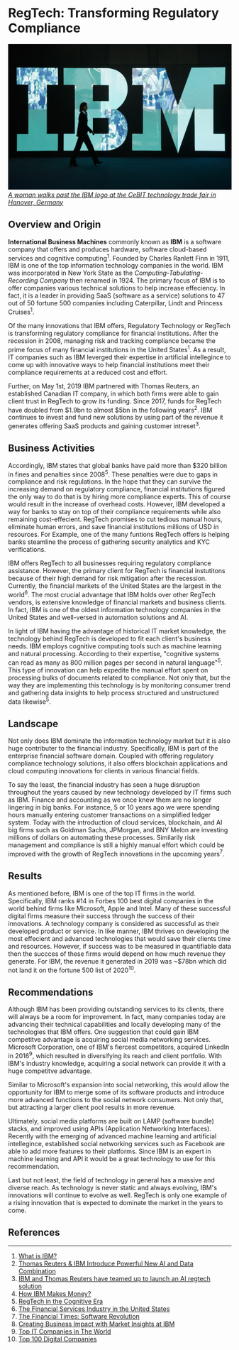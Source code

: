 # RegTech: Transforming Regulatory Compliance 
![ibm](ibm2.jpg)*[A woman walks past the IBM logo at the CeBIT technology trade fair in Hanover, Germany](https://content.fortune.com/wp-content/uploads/2018/10/ibm-stock-price.jpg?resize=1500,1000)* 
## Overview and Origin

**International Business Machines**  commonly known as **IBM** is a software company that offers and produces hardware, software cloud-based services and cognitive computing<sup>1</sup>. Founded by Charles Ranlett Finn in 1911, IBM is one of the top information technology companies in the world. IBM was incorporated in New York State as the *Computing-Tabulating-Recording Company* then renamed in 1924. The primary focus of IBM is to offer companies various technical solutions to help increase effeciency. In fact, it is a leader in providing SaaS (software as a service) solutions to 47 out of 50 fortune 500 companies including Caterpillar, Lindt and Princess Cruises<sup>1</sup>.

Of the many innovations that IBM offers, Regulatory Technology or RegTech is transforming regulatory compliance for financial institutions. After the recession in 2008, managing risk and tracking compliance became the prime focus of many financial institutions in the United States<sup>1</sup>. As a result, IT companies such as IBM leverged their expertise in artificial intellegince to come up with innovative ways to help financial institutions meet their compliance requirements at a reduced cost and effort. 

Further, on May 1st, 2019 IBM partnered with Thomas Reuters, an established Canadian IT company, in which both firms were able to gain client trust in RegTech to grow its funding. Since 2017, funds for RegTech have doubled from $1.9bn to almost $5bn in the following years<sup>2</sup>. IBM continues to invest and fund new solutions by using part of the revenue it generates offering SaaS products and gaining customer intreset<sup>3</sup>.  


## Business Activities

Accordingly, IBM states that global banks have paid more than $320 billion in fines and penalties since 2008<sup>5</sup>. These penalties were due to gaps in compliance and risk regulations. In the hope that they can survive the increasing demand on regulatory compliance, financial institutions figured the only way to do that is by hiring more compliance experts. This of course would result in the increase of overhead costs. However, IBM developed a way for banks to stay on top of their compliance requirements while also remaining cost-effecient. RegTech promises to cut tedious manual hours, eliminate human errors, and save financial institutions millions of USD in resources. For Example, one of the many funtions RegTech offers is helping banks steamline the process of gathering security analytics and KYC verifications. 

IBM offers RegTech to all businesses requiring regulatory compliance assistance. However, the primary client for RegTech is financial instutitons because of their high demand for risk mitigation after the recession. Currently, the financial markets of the United States are the largest in the world<sup>6</sup>. The most crucial advantage that IBM holds over other RegTech vendors, is extensive knowledge of financial markets and business clients. In fact, IBM is one of the oldest information technology companies in the United States and well-versed in automation solutions and AI. 

In light of IBM having the advantage of historical IT market knowledge, the technology behind RegTech is developed to fit each client's business needs. IBM employs cognitive computing tools such as machine learning and natural processing. According to their expertise, "cognitive systems can read as many as 800 million pages per second in natural language"<sup>5</sup>. This type of innovation can help expedite the manual effort spent on processing bulks of documents related to compliance. Not only that, but the way they are implementing this technology is by monitoring consumer trend and gathering data insights to help process structured and unstructured data likewise<sup>5</sup>. 

## Landscape
Not only does IBM dominate the information technology market but it is also huge contributer to the financial industry. Specifically, IBM is part of the enterprise financial software domain. Coupled with offering regulatory compliance technology solutions, it also offers blockchain applications and cloud computing innovations for clients in various financial fields.  

To say the least, the financial industry has seen a huge disruption throughout the years caused by new technology developed by IT firms such as IBM. Finance and accounting as we once knew them are no longer lingering in big banks. For instance, 5 or 10 years ago we were spending hours manually entering customer transactions on a simplified ledger system. Today with the introduction of cloud services, blockchain, and AI big firms such as Goldman Sachs, JPMorgan, and BNY Melon are investing millions of dollars on automating these processes. Similarily risk management and compliance is still a highly manual effort which could be improved with the growth of RegTech innovations in the upcoming years<sup>7</sup>. 

## Results

As mentioned before, IBM is one of the top IT firms in the world. Specifically, IBM ranks #14 in Forbes 100 best digital companies in the world behind firms like Microsoft, Apple and Intel. Many of these successful digital firms measure their success through the success of their innovations. A technology company is considered as successful as their developed product or service. In like manner, IBM thrives on developing the most effecient and advanced technologies that would save their clients time and resources. However, if success was to be measured in quantifiable data then the succces of these firms would depend on how much revenue they generate. For IBM, the revenue it generated in 2019 was ~$78bn which did not land it on the fortune 500 list of 2020<sup>10</sup>. 


## Recommendations

Although IBM has been providing outstanding services to its clients, there will always be a room for improvement. In fact, many companies today are advancing their technical capabilities and locally developing many of the technologies that IBM offers. One suggestion that could gain IBM competitve advantage is acquiring social media networking services. Microsoft Corporation, one of IBM's fiercest competitors, acquired LinkedIn in 2016<sup>9</sup>, which resulted in diversifying its reach and client portfolio. With IBM's industry knowledge, acquiring a social network can provide it with a huge competitve advantage.  

Similar to Microsoft's expansion into social networking, this would allow the opportunity for IBM to merge some of its software products and introduce more advanced functions to the social network consumers. Not only that, but attracting a larger client pool results in more revenue. 

Ultimately, social media platforms are built on LAMP (software bundle) stacks, and improved using APIs (Application Networking Interfaces). Recently with the emerging of advanced machine learning and artificial intellegince, established social networking services such as Facebook are able to add more features to their platforms. Since IBM is an expert in machine learning and API it would be a great technology to use for this recommendation. 

Last but not least, the field of technology in general has a massive and diverse reach. As technology is never static and always evolving, IBM's innovations will continue to evolve as well. RegTech is only one example of a rising innovation that is expected to dominate the market in the years to come.  

## References 
---
1) [What is IBM?](https://www.cbronline.com/what-is/what-is-ibm-4950406/)
2) [Thomas Reuters & IBM Introduce Powerful New AI and Data Combination](https://www.thomsonreuters.com/en/press-releases/2019/may/ibm-thomson-reuters-introduce-powerful-new-ai-and-data-combination.html)
3) [IBM and Thomas Reuters have teamed up to launch an AI regtech solution](https://www.businessinsider.com/ibm-thomson-reuters-launch-ai-regtech-solution-2019-5#:~:text=Regtech%20funding%20has%20never%20been,in%202017%20to%20%244.5%20billion)
4) [How IBM Makes Money?](https://www.investopedia.com/how-ibm-makes-money-4798528)
5) [RegTech in the Cognitive Era](https://www.ibm.com/thought-leadership/institute-business-value/report/regulatory-technology)
6) [The Financial Services Industry in the United States](https://www.selectusa.gov/financial-services-industry-united-states#:~:text=Overview,of%20U.S.%20gross%20domestic%20product.)
7) [The Financial Times: Software Revolution](https://www.ft.com/content/f4e40f9c-580c-11dd-b02f-000077b07658)
8)  [Creating Business Impact with Market Insights at IBM](https://www.m-brain.com/insights/industries/technology-media-telecommunications/creating-business-impact-with-market-insights-at-ibm)
9)  [Top IT Companies in The World](https://alertify.eu/top-10-information-technology-it-companies-in-world-2019/)
10) [Top 100 Digital Companies](https://www.forbes.com/top-digital-companies/list/#tab:rank)